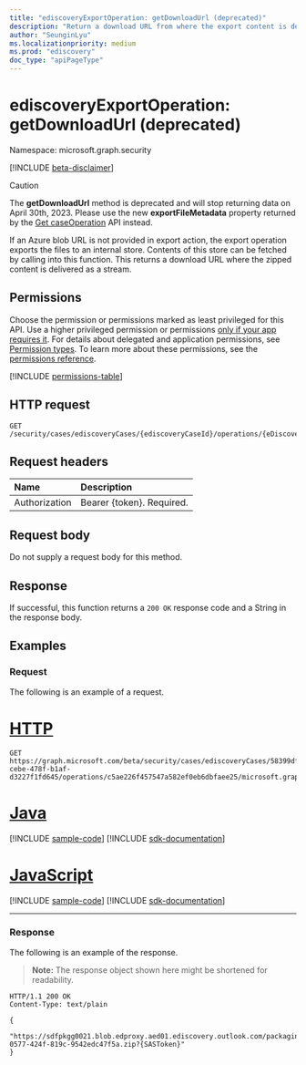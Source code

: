 ```yaml
---
title: "ediscoveryExportOperation: getDownloadUrl (deprecated)"
description: "Return a download URL from where the export content is delivered as a stream."
author: "SeunginLyu"
ms.localizationpriority: medium
ms.prod: "ediscovery"
doc_type: "apiPageType"
---
```


# ediscoveryExportOperation: getDownloadUrl (deprecated)

Namespace: microsoft.graph.security

[!INCLUDE [beta-disclaimer](../../includes/beta-disclaimer.md)]


> [!CAUTION]
> The **getDownloadUrl** method is deprecated and will stop returning data on April 30th, 2023. Please use the new **exportFileMetadata** property returned by the [Get caseOperation](../api/security-caseoperation-get.md) API instead.


If an Azure blob URL is not provided in export action, the export operation exports the files to an internal store. Contents of this store can be fetched by calling into this function. This returns a download URL where the zipped content is delivered as a stream.


## Permissions
Choose the permission or permissions marked as least privileged for this API. Use a higher privileged permission or permissions [only if your app requires it](/graph/permissions-overview#best-practices-for-using-microsoft-graph-permissions). For details about delegated and application permissions, see [Permission types](/graph/permissions-overview#permission-types). To learn more about these permissions, see the [permissions reference](/graph/permissions-reference).

<!-- { "blockType": "permissions", "name": "security_ediscoveryexportoperation_getdownloadurl" } -->
[!INCLUDE [permissions-table](../includes/permissions/security-ediscoveryexportoperation-getdownloadurl-permissions.md)]

## HTTP request

<!-- {
  "blockType": "ignored"
}
-->
``` http
GET /security/cases/ediscoveryCases/{ediscoveryCaseId}/operations/{eDiscoveryCaseOperationId}/microsoft.graph.security.ediscoveryExportOperation/getDownloadUrl
```

## Request headers
|Name|Description|
|:---|:---|
|Authorization|Bearer {token}. Required.|

## Request body
Do not supply a request body for this method.

## Response

If successful, this function returns a `200 OK` response code and a String in the response body.

## Examples

### Request
The following is an example of a request.

# [HTTP](#tab/http)
<!-- {
  "blockType": "request",
  "name": "ediscoveryexportoperationthis.getdownloadurl"
}
-->
``` http
GET https://graph.microsoft.com/beta/security/cases/ediscoveryCases/58399dff-cebe-478f-b1af-d3227f1fd645/operations/c5ae226f457547a582ef0eb6dbfaee25/microsoft.graph.security.ediscoveryExportOperation/getDownloadUrl
```

# [Java](#tab/java)
[!INCLUDE [sample-code](../includes/snippets/java/ediscoveryexportoperationthisgetdownloadurl-java-snippets.md)]
[!INCLUDE [sdk-documentation](../includes/snippets/snippets-sdk-documentation-link.md)]

# [JavaScript](#tab/javascript)
[!INCLUDE [sample-code](../includes/snippets/javascript/ediscoveryexportoperationthisgetdownloadurl-javascript-snippets.md)]
[!INCLUDE [sdk-documentation](../includes/snippets/snippets-sdk-documentation-link.md)]

---

### Response
The following is an example of the response.
>**Note:** The response object shown here might be shortened for readability.
<!-- {
  "blockType": "response",
  "truncated": true,
  "@odata.type": "Edm.String"
}
-->
``` http
HTTP/1.1 200 OK
Content-Type: text/plain

{
    "https://sdfpkgg0021.blob.edproxy.aed01.ediscovery.outlook.com/packaging120g37c10016472cb0abf28fac5800b0/6dec1a1c-0577-424f-819c-9542edc47f5a.zip?{SASToken}"
}
```

